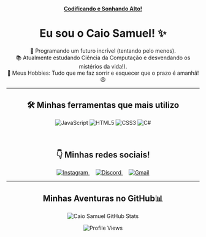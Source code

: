 <p align="center">
<a href="https://github.com/CaioSamlage">
<h4 align="center">Codificando e Sonhando Alto!</h4>
</a>
</p>

<h1 align="center"> Eu sou o Caio Samuel! ✨</h1>

<p align="center">
  🚀 Programando um futuro incrível (tentando pelo menos). <br>
  📚 Atualmente estudando Ciência da Computação e desvendando os mistérios da vida!). <br>
  🎨 Meus Hobbies: Tudo que me faz sorrir e esquecer que o prazo é amanhã! 😆
</p>

---

<h2 align="center">🛠️ Minhas ferramentas que mais utilizo </h2>

<p align="center">
<img src="https://img.shields.io/badge/JavaScript-F7DF1E?style=for-the-badge&logo=javascript&logoColor=black&link=https://developer.mozilla.org/pt-BR/docs/Web/JavaScript&border_radius=50" alt="JavaScript" title="Adoro uns loops bem feitos!">
<img src="https://img.shields.io/badge/HTML5-E34F26?style=for-the-badge&logo=html5&logoColor=white&link=https://developer.mozilla.org/pt-BR/docs/Web/HTML&border_radius=50" alt="HTML5" title="A estrutura é a base, mas a criatividade é o tempero!">
<img src="https://img.shields.io/badge/CSS3-1572B6?style=for-the-badge&logo=css3&logoColor=white&link=https://developer.mozilla.org/pt-BR/docs/Web/CSS&border_radius=50" alt="CSS3" title="Transformando pixels em arte!">
<img src="https://img.shields.io/badge/C%23-239120?style=for-the-badge&logo=c-sharp&logoColor=white&link=https://docs.microsoft.com/pt-br/dotnet/csharp/&border_radius=50" alt="C#" title="C#? Desafio aceito!">
</p>
<br>


<h2 align="center">👇 Minhas redes sociais!</h2>

<p align="center">
<a href="YOUR_INSTAGRAM_LINK" target="_blank" title="Me segue lá no Insta para ver meus bastidores (e talvez uns memes)!">
<img src="https://img.shields.io/badge/Instagram-E4405F?style=for-the-badge&logo=instagram&logoColor=white&logoWidth=30&height=40&border_radius=50" alt="Instagram">
</a>
&nbsp; &nbsp; <a href="YOUR_DISCORD_INVITE_LINK" target="_blank" title="Bora pro Discord trocar uma ideia (ou jogar algo)!">
<img src="https://img.shields.io/badge/Discord-5865F2?style=for-the-badge&logo=discord&logoColor=white&logoWidth=30&height=40&border_radius=50" alt="Discord">
</a>
&nbsp; &nbsp;
<a href="mailto:YOUR_EMAIL_ADDRESS" title="Manda um e-mail, prometo que não vou demorar muito pra responder (depende do café!)">
<img src="https://img.shields.io/badge/Gmail-D14836?style=for-the-badge&logo=gmail&logoColor=white&logoWidth=30&height=40&border_radius=50" alt="Gmail">
</a>
</p>

---

<h2 align="center">Minhas Aventuras no GitHub📊</h2>

<p align="center">
  <img src="https://github-readme-stats.vercel.app/api?username=CaioSamlage&show_icons=true&theme=dark&include_all_commits=true&count_private=true&line_height=25&title_color=8B008B&icon_color=8B008B&text_color=E0E0E0&border_color=8B008B" alt="Caio Samuel GitHub Stats">
  <br>
  

<p align="center">
  <img src="https://komarev.com/ghpvc/?username=CaioSamlage&style=for-the-badge&color=8B008B&label=Visitas%20&message=%F0%9F%A4%94" alt="Profile Views">
</p>
